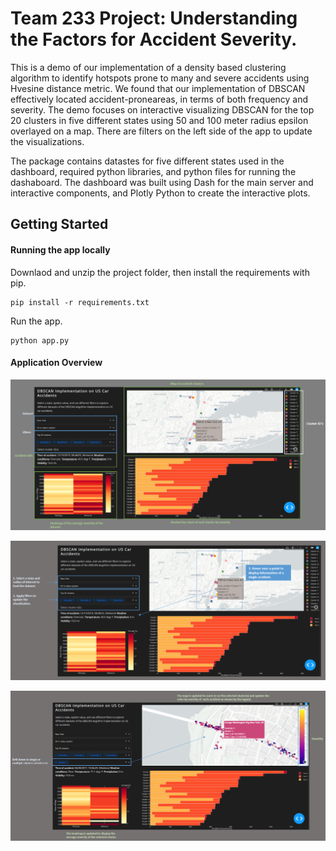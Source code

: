 # Team 233 Project: Understanding the Factors for Accident Severity.
This is a demo of our implementation of a density based clustering algorithm to identify hotspots prone to many and severe accidents using Hvesine distance metric. We found that our implementation of DBSCAN effectively located accident-proneareas, in terms of both frequency and severity. The demo focuses on interactive visualizing DBSCAN for the top 20 clusters in five different states using 50 and 100 meter radius epsilon overlayed on a map. There are filters on the left side of the app to update the visualizations.

The package contains datastes for five different states used in the dashboard, required python libraries, and python files for running the dashaboard. The dashboard was built using Dash for the main server and interactive components, and Plotly Python to create the interactive plots. 

## Getting Started
#### Running the app locally
Downlaod and unzip the project folder, then install the requirements with pip.

```
pip install -r requirements.txt
```

Run the app.
```
python app.py
```

#### Application Overview
![](screenshots/overview.png)

![](screenshots/instructions.png)

![](screenshots/select_cluster.png)
